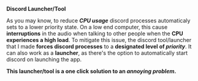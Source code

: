 **Discord Launcher/Tool**

As you may know, to reduce **_CPU usage_** discord processes automaticaly sets to a lower priority state. On a low end computer, this cause **interruptions** in the audio when talking to other people when the **CPU experiences a high load**. To mitigate this issue, the discord tool/launcher that I made **forces discord processes** to a **designated level of _priority_**. It can also work as a **launcher**, as there's the option to automatically start discord on launching the app.


**This launcher/tool is a one click solution to an _annoying problem_.**
